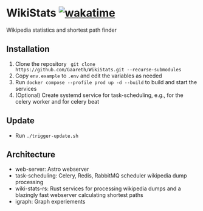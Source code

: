 # WikiStats [![wakatime](https://wakatime.com/badge/user/58cbdf08-bbb1-4720-96b5-3e6c96e7f148/project/fe252dde-c610-43d7-ab13-cda697080d5a.svg)](https://wakatime.com/badge/user/58cbdf08-bbb1-4720-96b5-3e6c96e7f148/project/fe252dde-c610-43d7-ab13-cda697080d5a)
Wikipedia statistics and shortest path finder


## Installation
1. Clone the repository
` git clone https://github.com/Gaareth/WikiStats.git --recurse-submodules`
2. Copy `env.example` to `.env` and edit the variables as needed
3. Run `docker compose --profile prod up -d --build` to build and start the services
4. (Optional) Create systemd service for task-scheduling, e.g., for the celery worker and for celery beat

## Update
- Run `./trigger-update.sh`


## Architecture

- web-server: Astro webserver
- task-scheduling: Celery, Redis, RabbitMQ scheduler wikipedia dump processing
- wiki-stats-rs: Rust services for processing wikipedia dumps and a blazingly fast webserver calculating shortest paths 
- igraph: Graph experiements
